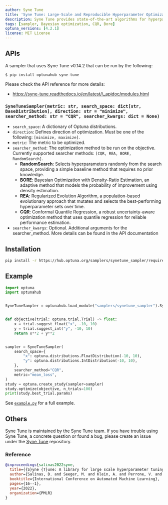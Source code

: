 ```yaml
---
author: Syne Tune
title: 'Syne Tune: Large-Scale and Reproducible Hyperparameter Optimization'
description: Syne Tune provides state-of-the-art algorithms for hyperparameter optimization (HPO).
tags: [sampler, Bayesian optimization, CQR, Bore]
optuna_versions: [4.2.1]
license: MIT License
---
```


## APIs

A sampler that uses Syne Tune v0.14.2 that can be run by the following:

```shell
$ pip install optunahub syne-tune
```

Please check the API reference for more details:

- https://syne-tune.readthedocs.io/en/latest/\_apidoc/modules.html

### `SyneTuneSampler(metric: str, search_space: dict[str, BaseDistribution], direction: str = "minimize", searcher_method: str = "CQR", searcher_kwargs: dict = None)`

- `search_space`: A dictionary of Optuna distributions.
- `direction`: Defines direction of optimization. Must be one of the following: `[minimize, maximize]`.
- `metric`: The metric to be optimized.
- `searcher_method`: The optimization method to be run on the objective. Currently supported searcher methods: `[CQR, REA, BORE, RandomSearch]`.
  - **RandomSearch**: Selects hyperparameters randomly from the search space, providing a simple baseline method that requires no prior knowledge.
  - **BORE**: Bayesian Optimization with Density-Ratio Estimation, an adaptive method that models the probability of improvement using density estimation.
  - **REA**: Regularized Evolution Algorithm, a population-based evolutionary approach that mutates and selects the best-performing hyperparameter sets over time.
  - **CQR**: Conformal Quantile Regression, a robust uncertainty-aware optimization method that uses quantile regression for reliable performance estimation.
- `searcher_kwargs`: Optional. Additional arguments for the searcher_method. More details can be found in the API documentation

## Installation

```bash
pip install -r https://hub.optuna.org/samplers/synetune_sampler/requirements.txt
```

## Example

```python
import optuna
import optunahub


SyneTuneSampler = optunahub.load_module("samplers/synetune_sampler").SyneTuneSampler


def objective(trial: optuna.trial.Trial) -> float:
    x = trial.suggest_float("x", -10, 10)
    y = trial.suggest_int("y", -10, 10)
    return x**2 + y**2


sampler = SyneTuneSampler(
    search_space={
        "x": optuna.distributions.FloatDistribution(-10, 10),
        "y": optuna.distributions.IntDistribution(-10, 10),
    },
    searcher_method="CQR",
    metric="mean_loss",
)
study = optuna.create_study(sampler=sampler)
study.optimize(objective, n_trials=100)
print(study.best_trial.params)
```

See [`example.py`](https://github.com/optuna/optunahub-registry/blob/main/package/samplers/synetune_sampler/example.py) for a full example.

## Others

Syne Tune is maintained by the Syne Tune team. If you have trouble using Syne Tune, a concrete question or found a bug, please create an issue under the [Syne Tune](https://github.com/syne-tune/syne-tune) repository.

### Reference

```bibtex
@inproceedings{salinas2022syne,
  title={{S}yne {T}une: A library for large scale hyperparameter tuning and reproducible research},
  author={Salinas, D. and Seeger, M. and Klein, A. and Perrone, V. and Wistuba, M. and Archambeau, C.},
  booktitle={International Conference on Automated Machine Learning},
  pages={16--1},
  year={2022},
  organization={PMLR}
}
```
